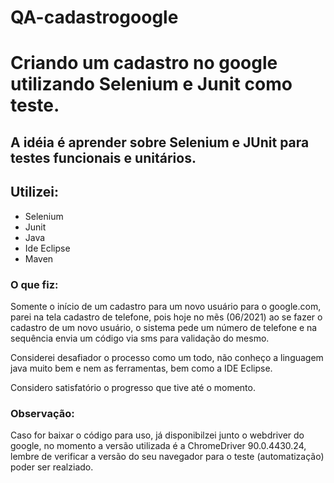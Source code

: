 # QA-cadastrogoogle
# Criando um cadastro no google utilizando Selenium e Junit como teste.

## A idéia é aprender sobre Selenium e JUnit para testes funcionais e unitários.

## Utilizei:

* Selenium
* Junit
* Java
* Ide Eclipse
* Maven


### O que fiz:

Somente o início de um cadastro para um novo usuário para o google.com, parei na tela cadastro de telefone, pois hoje no mẽs (06/2021) ao
se fazer o cadastro de um novo usuário, o sistema pede um número de telefone e na sequência envia um código via sms para 
validação do mesmo.

Considerei desafiador o processo como um todo, não conheço a linguagem java muito bem e nem as ferramentas, bem como a IDE Eclipse.

Considero satisfatório o progresso que tive até o momento.

### Observação:
Caso for baixar o código para uso, já disponibilzei junto o webdriver do google, no momento a versão utilizada é a ChromeDriver 90.0.4430.24, lembre de verificar a versão do seu navegador para o teste (automatização) poder ser realziado.

